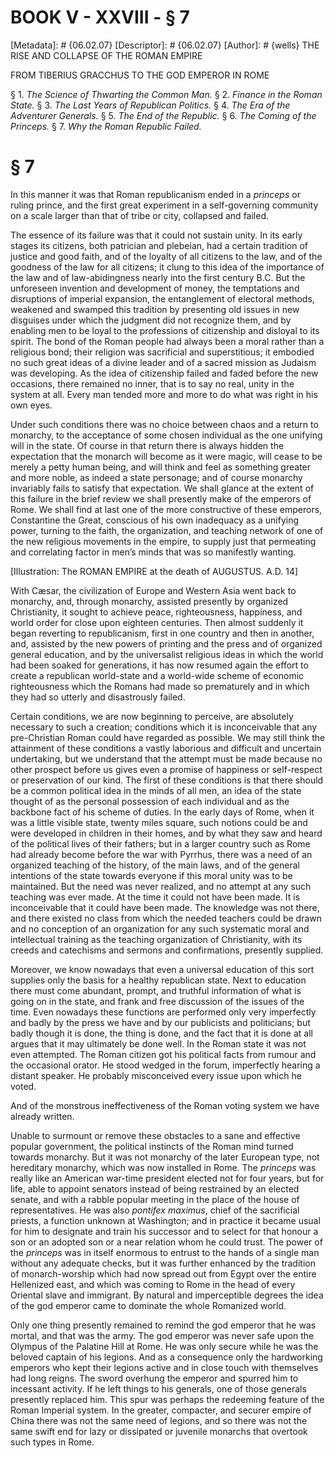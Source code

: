 # BOOK V - XXVIII - § 7
[Metadata]: # {06.02.07}
[Descriptor]: # {06.02.07}
[Author]: # {wells}
THE RISE AND COLLAPSE OF THE ROMAN EMPIRE

FROM TIBERIUS GRACCHUS TO THE GOD EMPEROR IN ROME

§ 1. _The Science of Thwarting the Common Man._ § 2. _Finance in      the
Roman State._ § 3. _The Last Years of Republican Politics._ §      4. _The Era
of the Adventurer Generals._ § 5. _The End of the      Republic._ § 6. _The
Coming of the Princeps._ § 7. _Why the Roman      Republic Failed._

# § 7
In this manner it was that Roman republicanism ended in a _princeps_ or ruling
prince, and the first great experiment in a self-governing community on a scale
larger than that of tribe or city, collapsed and failed.

The essence of its failure was that it could not sustain unity. In its early
stages its citizens, both patrician and plebeian, had a certain tradition of
justice and good faith, and of the loyalty of all citizens to the law, and of
the goodness of the law for all citizens; it clung to this idea of the
importance of the law and of law-abidingness nearly into the first century B.C.
But the unforeseen invention and development of money, the temptations and
disruptions of imperial expansion, the entanglement of electoral methods,
weakened and swamped this tradition by presenting old issues in new disguises
under which the judgment did not recognize them, and by enabling men to be
loyal to the professions of citizenship and disloyal to its spirit. The bond of
the Roman people had always been a moral rather than a religious bond; their
religion was sacrificial and superstitious; it embodied no such great ideas of
a divine leader and of a sacred mission as Judaism was developing. As the idea
of citizenship failed and faded before the new occasions, there remained no
inner, that is to say no real, unity in the system at all. Every man tended
more and more to do what was right in his own eyes.

Under such conditions there was no choice between chaos and a return to
monarchy, to the acceptance of some chosen individual as the one unifying will
in the state. Of course in that return there is always hidden the expectation
that the monarch will become as it were magic, will cease to be merely a petty
human being, and will think and feel as something greater and more noble, as
indeed a state personage; and of course monarchy invariably fails to satisfy
that expectation. We shall glance at the extent of this failure in the brief
review we shall presently make of the emperors of Rome. We shall find at last
one of the more constructive of these emperors, Constantine the Great,
conscious of his own inadequacy as a unifying power, turning to the faith, the
organization, and teaching network of one of the new religious movements in the
empire, to supply just that permeating and correlating factor in men’s minds
that was so manifestly wanting.

[Illustration: The ROMAN EMPIRE at the death of AUGUSTUS. A.D. 14]

With Cæsar, the civilization of Europe and Western Asia went back to monarchy,
and, through monarchy, assisted presently by organized Christianity, it sought
to achieve peace, righteousness, happiness, and world order for close upon
eighteen centuries. Then almost suddenly it began reverting to republicanism,
first in one country and then in another, and, assisted by the new powers of
printing and the press and of organized general education, and by the
universalist religious ideas in which the world had been soaked for
generations, it has now resumed again the effort to create a republican
world-state and a world-wide scheme of economic righteousness which the Romans
had made so prematurely and in which they had so utterly and disastrously
failed.

Certain conditions, we are now beginning to perceive, are absolutely necessary
to such a creation; conditions which it is inconceivable that any pre-Christian
Roman could have regarded as possible. We may still think the attainment of
these conditions a vastly laborious and difficult and uncertain undertaking,
but we understand that the attempt must be made because no other prospect
before us gives even a promise of happiness or self-respect or preservation of
our kind. The first of these conditions is that there should be a common
political idea in the minds of all men, an idea of the state thought of as the
personal possession of each individual and as the backbone fact of his scheme
of duties. In the early days of Rome, when it was a little visible state,
twenty miles square, such notions could be and were developed in children in
their homes, and by what they saw and heard of the political lives of their
fathers; but in a larger country such as Rome had already become before the war
with Pyrrhus, there was a need of an organized teaching of the history, of the
main laws, and of the general intentions of the state towards everyone if this
moral unity was to be maintained. But the need was never realized, and no
attempt at any such teaching was ever made. At the time it could not have been
made. It is inconceivable that it could have been made. The knowledge was not
there, and there existed no class from which the needed teachers could be drawn
and no conception of an organization for any such systematic moral and
intellectual training as the teaching organization of Christianity, with its
creeds and catechisms and sermons and confirmations, presently supplied.

Moreover, we know nowadays that even a universal education of this sort
supplies only the basis for a healthy republican state. Next to education there
must come abundant, prompt, and truthful information of what is going on in the
state, and frank and free discussion of the issues of the time. Even nowadays
these functions are performed only very imperfectly and badly by the press we
have and by our publicists and politicians; but badly though it is done, the
thing is done, and the fact that it is done at all argues that it may
ultimately be done well. In the Roman state it was not even attempted. The
Roman citizen got his political facts from rumour and the occasional orator. He
stood wedged in the forum, imperfectly hearing a distant speaker. He probably
misconceived every issue upon which he voted.

And of the monstrous ineffectiveness of the Roman voting system we have already
written.

Unable to surmount or remove these obstacles to a sane and effective popular
government, the political instincts of the Roman mind turned towards monarchy.
But it was not monarchy of the later European type, not hereditary monarchy,
which was now installed in Rome. The _princeps_ was really like an American
war-time president elected not for four years, but for life, able to appoint
senators instead of being restrained by an elected senate, and with a rabble
popular meeting in the place of the house of representatives. He was also
_pontifex maximus_, chief of the sacrificial priests, a function unknown at
Washington; and in practice it became usual for him to designate and train his
successor and to select for that honour a son or an adopted son or a near
relation whom he could trust. The power of the _princeps_ was in itself
enormous to entrust to the hands of a single man without any adequate checks,
but it was further enhanced by the tradition of monarch-worship which had now
spread out from Egypt over the entire Hellenized east, and which was coming to
Rome in the head of every Oriental slave and immigrant. By natural and
imperceptible degrees the idea of the god emperor came to dominate the whole
Romanized world.

Only one thing presently remained to remind the god emperor that he was mortal,
and that was the army. The god emperor was never safe upon the Olympus of the
Palatine Hill at Rome. He was only secure while he was the beloved captain of
his legions. And as a consequence only the hardworking emperors who kept their
legions active and in close touch with themselves had long reigns. The sword
overhung the emperor and spurred him to incessant activity. If he left things
to his generals, one of those generals presently replaced him. This spur was
perhaps the redeeming feature of the Roman Imperial system. In the greater,
compacter, and securer empire of China there was not the same need of legions,
and so there was not the same swift end for lazy or dissipated or juvenile
monarchs that overtook such types in Rome.


